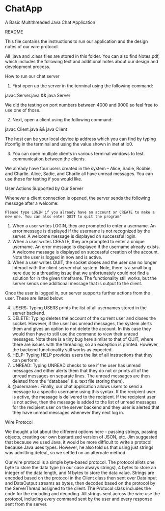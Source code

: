 # ChatApp
A Basic Multithreaded Java Chat Application

README

This file contains the instructions to run our application and the design notes of our wire protocol.

All .java and .class files are stored in this folder. You can also find Notes.pdf, which includes the following text and additional notes about our design and development process. 


How to run our chat server

1.	First open up the server in the terminal using the following command:

javac Server.java && java Server <port>

We did the testing on port numbers between 4000 and 9000 so feel free to use one of those.

2.	Next, open a client using the following command:

javac Client.java && java Client <host> <port>
	
The host can be your local device ip address which you can find by typing ifconfig in the terminal and using the value shown in inet at lo0.  

3.	You can open multiple clients in various terminal windows to test communication between the clients.

We already have four users created in the system – Alice, Sadie, Robbie, and Charlie. Alice, Sadie, and Charlie all have unread messages. You can use those for testing if you would like. 

User Actions Supported by Our Server

Whenever a client connection is opened, the server sends the following message after a welcome:

`Please type LOGIN if you already have an account or CREATE to make a new one. You can also enter QUIT to quit the program"`

1.	When a user writes LOGIN, they are prompted to enter a username. An error message is displayed if the username is not recognized by the server. A welcome message is displayed on successful login.
2.	When a user writes CREATE, they are prompted to enter a unique username. An error message is displayed if the username already exists. A welcome message is displayed on successful creation of the account. Note the user is logged in now and is active.
3.	When a user writes QUIT, the socket closes and the user can no longer interact with the client server chat system. Note, there is a small bug here due to a threading issue that we unfortunately could not find a solution for in the given timeframe. The functionality still works, but the server sends one additional message that is output to the client.

Once the user is logged in, our server supports further actions from the user. These are listed below:

4.	USERS: Typing USERS prints the list of all usernames stored in the server backend.
5.	DELETE: Typing deletes the account of the current user and closes the socket. However, if the user has unread messages, the system alerts them and gives an option to not delete the account. In this case they would then have to still use the command to view their unread messages. Note there is a tiny bug here similar to that of QUIT, where there are issues with the threading, so an exception is printed. However, the backend functionality still works as expected.
6.	HELP: Typing HELP provides users the list of all instructions that they can perform.
7.	UNREAD: Typing UNREAD checks to see if the user has unread messages and either alerts them that they do not or prints all of the unread messages on separate lines. The unread messages are then deleted from the “database” (i.e. text file storing them).
8.	@username <message>: Finally, our chat application allows users to send a message to a specific username using this syntax. If the recipient user is active, the message is delivered to the recipient. If the recipient user is not active, then the message is added to the list of unread messages for the recipient user on the server backend and they user is alerted that they have unread messages whenever they next log in. 


Wire Protocol

We thought a lot about the different options here – passing strings, passing objects, creating our own bastardized version of JSON, etc. Jim suggested that because we used Java, it would be more difficult to write a protocol because Java uses types. However, he also told us that using just strings was admitting defeat, so we settled on an alternate method. 

Our wire protocol is a simple byte-based protocol. The protocol allots one byte to store the data type (in our case always strings), 4 bytes to store an integer of the data length, and N bytes to store the data value. Strings are encoded based on the protocol in the Client class then sent over DataInput and DataOutput streams as bytes, then decoded based on the protocol by the ServerThread assigned to the client. The Protocol class includes the code for the encoding and decoding. All strings sent across the wire use the protocol, including every command sent by the user and every response sent from the server.



